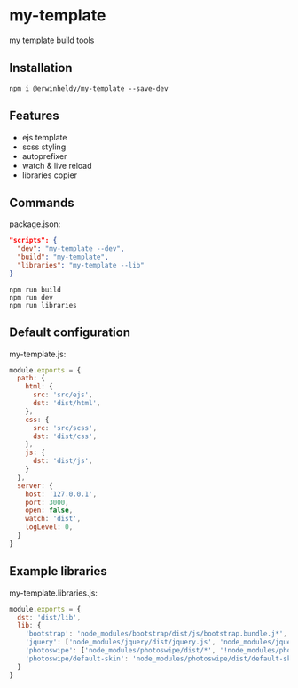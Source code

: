 # my-template
my template build tools

## Installation
`npm i @erwinheldy/my-template --save-dev`

## Features
- ejs template
- scss styling
- autoprefixer
- watch & live reload
- libraries copier

## Commands
package.json:
```json
"scripts": {
  "dev": "my-template --dev",
  "build": "my-template",
  "libraries": "my-template --lib"
}
```

`npm run build`\
`npm run dev`\
`npm run libraries`

## Default configuration
my-template.js:
```javascript
module.exports = {
  path: {
    html: {
      src: 'src/ejs',
      dst: 'dist/html',
    },
    css: {
      src: 'src/scss',
      dst: 'dist/css',
    },
    js: {
      dst: 'dist/js',
    }
  },
  server: {
    host: '127.0.0.1',
    port: 3000,
    open: false,
    watch: 'dist',
    logLevel: 0,
  }
}
```
## Example libraries
my-template.libraries.js:
```javascript
module.exports = {
  dst: 'dist/lib',
  lib: {
    'bootstrap': 'node_modules/bootstrap/dist/js/bootstrap.bundle.j*',
    'jquery': ['node_modules/jquery/dist/jquery.js', 'node_modules/jquery/dist/jquery.slim.js'],
    'photoswipe': ['node_modules/photoswipe/dist/*', '!node_modules/photoswipe/dist/*.min.js'],
    'photoswipe/default-skin': 'node_modules/photoswipe/dist/default-skin',
  }
}
```
